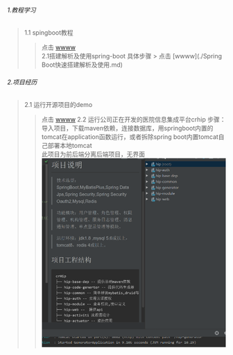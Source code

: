 ###### 1.教程学习
> 1.1 spingboot教程
>>点击 [wwww](./spingboot教程学习.md)  
> 2.1搭建解析及使用spring-boot
>> 具体步骤 > 点击 [wwww](./Spring Boot快速搭建解析及使用.md)
###### 2.项目经历
> 2.1 运行开源项目的demo
>>点击 [wwww](./运行开源项目的maven_demo.md)
> 2.2 运行公司正在开发的医院信息集成平台crhip
>> 步骤：导入项目，下载maven依赖，连接数据库，用springboot内置的tomcat在application函数运行，或者拆除spring boot内置tomcat自己部署本地tomcat  
> 此项目为前后端分离后端项目，无界面
> ![](./pic/crhip.png)
